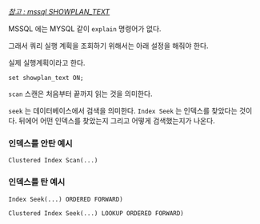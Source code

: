 
*[참고 : mssql SHOWPLAN_TEXT](https://learn.microsoft.com/ko-kr/sql/t-sql/statements/set-showplan-text-transact-sql?view=sql-server-ver16)*


MSSQL 에는 MYSQL 같이 `explain`  명령어가 없다. 

그래서 쿼리 실행 계획을 조회하기 위해서는 아래 설정을 해줘야 한다.

실제 실행계획이라고 한다.

```
set showplan_text ON;
```


`scan` 스캔은 처음부터 끝까지 읽는 것을 의미한다.

`seek` 는 데이터베이스에서 검색을 의미한다.  `Index Seek` 는 인덱스를 찾았다는 것이다. 뒤에어 어떤 인덱스를 찾았는지 그리고 어떻게 검색했는지가 나온다.


### 인덱스를 안탄 예시

```
Clustered Index Scan(...)
```


### 인덱스를 탄 예시

```
Index Seek(...) ORDERED FORWARD)

Clustered Index Seek(...) LOOKUP ORDERED FORWARD)
```
